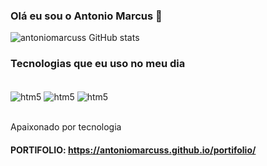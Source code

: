 ### Olá eu sou o Antonio Marcus 👋

![antoniomarcuss GitHub stats](https://github-readme-stats.vercel.app/api?username=antoniomarcuss&show_icons=true&theme=dracula)
### Tecnologias que eu uso no meu dia
<div style"display: inline_block"><br/>
<img align="center" alt="htm5" src="https://img.shields.io/badge/HTML5-E34F26?style=for-the-badge&logo=html5&logoColor=white"/>
<img align="center" alt="htm5" src="https://img.shields.io/badge/CSS3-1572B6?style=for-the-badge&logo=css3&logoColor=white"/>
<img align="center" alt="htm5" src="https://img.shields.io/badge/JavaScript-F7DF1E?style=for-the-badge&logo=javascript&logoColor=black"/>
</div><br/>

Apaixonado por tecnologia 

#### PORTIFOLIO: https://antoniomarcuss.github.io/portifolio/
